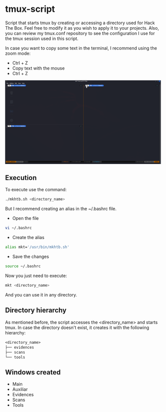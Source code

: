 # tmux-script
Script that starts tmux by creating or accessing a directory used for Hack The Box. Feel free to modify it as you wish to apply it to your projects.
Also, you can review my tmux.conf repository to see the configuration I use for the tmux session used in this script.

In case you want to copy some text in the terminal, I recommend using the zoom mode: 
- Ctrl + Z
- Copy text with the mouse
- Ctrl + Z
  
![screenshot](https://github.com/R-kill-9/tmux.conf/blob/main/mkt.png)


## Execution
To execute use the command:
```bash
./mkhtb.sh <directory_name>
```
 But I recommend creating an alias in the ~/.bashrc file.
 - Open the file
 ```bash
 vi ~/.bashrc
 ```
 - Create the alias
 ```bash
 alias mkt='/usr/bin/mkhtb.sh'
 ```
 - Save the changes
 ```bash
 source ~/.bashrc
 ```
Now you just need to execute:
```bash
mkt <directory_name>
```
And you can use it in any directory.

## Directory hierarchy
As mentioned before, the script accesses the <directory_name> and starts tmux. In case the directory doesn't exist, it creates it with the following hierarchy:

    <directory_name>
    ├── evidences
    ├── scans
    └── tools
   
   
## Windows created
- Main
- Auxiliar
- Evidences
- Scans
- Tools
